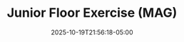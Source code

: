 ---
weight: 200
title: "Junior Floor Exercise (MAG)"
description: "2025 men's floor exercise scores for all meets"
icon: "article"
date: "2025-10-19T21:56:18-05:00"
lastmod: "2025-10-19T21:56:18-05:00"
draft: false
toc: true
---
